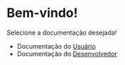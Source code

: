 # Bem-vindo! 
Selecione a documentação desejada!

- Documentação do [Usuário](index_user.md) 
- Documentação do [Desenvolvedor](index_dev.md) 
